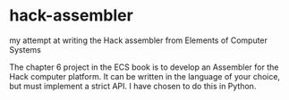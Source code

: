 # hack-assembler
my attempt at writing the Hack assembler from Elements of Computer Systems

The chapter 6 project in the ECS book is to develop an Assembler for
the Hack computer platform. It can be written in the language of your
choice, but must implement a strict API. I have chosen to do this in
Python.
